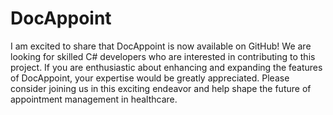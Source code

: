 # DocAppoint
I am excited to share that DocAppoint is now available on GitHub! We are looking for skilled C# developers who are interested in contributing to this project. If you are enthusiastic about enhancing and expanding the features of DocAppoint, your expertise would be greatly appreciated. Please consider joining us in this exciting endeavor and help shape the future of appointment management in healthcare.
